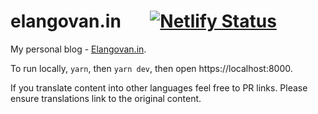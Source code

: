 # elangovan.in  &nbsp; &nbsp; &nbsp; [![Netlify Status](https://api.netlify.com/api/v1/badges/21f90e8b-9a99-4752-af8e-f9b426b2da06/deploy-status)](https://app.netlify.com/sites/elangovan/deploys)


My personal blog - [Elangovan.in](https://github.com/elangosundar/elangovan.in).

To run locally, `yarn`, then `yarn dev`, then open https://localhost:8000.

If you translate content into other languages feel free to PR links. Please ensure translations link to the original content.
